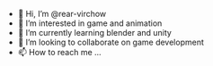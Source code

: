 - 👋 Hi, I’m @rear-virchow
- 👀 I’m interested in game and animation
- 🌱 I’m currently learning blender and unity
- 💞️ I’m looking to collaborate on game development
- 📫 How to reach me ...

<!---
rear-virchow/rear-virchow is a ✨ special ✨ repository because its `README.md` (this file) appears on your GitHub profile.
You can click the Preview link to take a look at your changes.
--->
